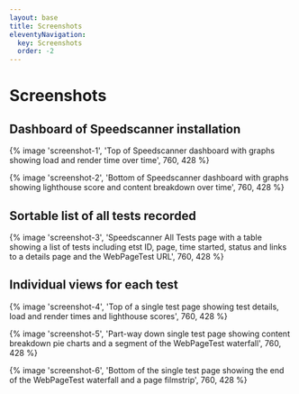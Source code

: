 ```yaml
---
layout: base
title: Screenshots
eleventyNavigation:
  key: Screenshots
  order: -2
---
```


# Screenshots

## Dashboard of Speedscanner installation
{% image 'screenshot-1', 'Top of Speedscanner dashboard with graphs showing load and render time over time', 760, 428 %}

{% image 'screenshot-2', 'Bottom of Speedscanner dashboard with graphs showing lighthouse score and content breakdown over time', 760, 428 %}

## Sortable list of all tests recorded
{% image 'screenshot-3', 'Speedscanner All Tests page with a table showing a list of tests including etst ID, page, time started, status and links to a details page and the WebPageTest URL', 760, 428 %}

## Individual views for each test
{% image 'screenshot-4', 'Top of a single test page showing test details, load and render times and lighthouse scores', 760, 428 %}

{% image 'screenshot-5', 'Part-way down single test page showing content breakdown pie charts and a segment of the WebPageTest waterfall', 760, 428 %}

{% image 'screenshot-6', 'Bottom of the single test page showing the end of the WebPageTest waterfall and a page filmstrip', 760, 428 %}
